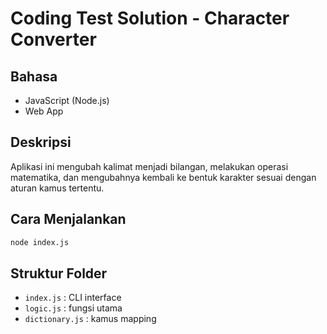 # Coding Test Solution - Character Converter

## Bahasa
- JavaScript (Node.js)
- Web App

## Deskripsi
Aplikasi ini mengubah kalimat menjadi bilangan, melakukan operasi matematika, dan mengubahnya kembali ke bentuk karakter sesuai dengan aturan kamus tertentu.

## Cara Menjalankan
```bash
node index.js
```

## Struktur Folder
- `index.js` : CLI interface
- `logic.js` : fungsi utama
- `dictionary.js` : kamus mapping